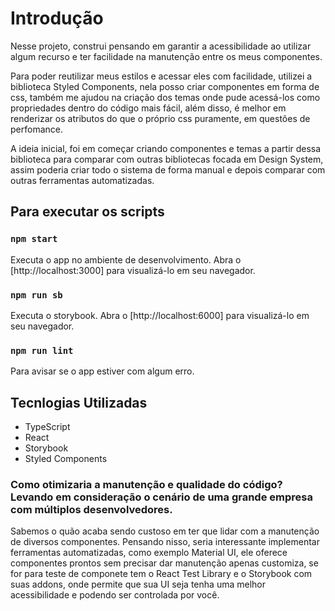 # Introdução 

Nesse projeto, construi pensando em garantir a acessibilidade ao utilizar algum recurso e ter facilidade na manutenção entre os meus componentes.

Para poder reutilizar meus estilos e acessar eles com facilidade, utilizei a biblioteca Styled Components, nela posso criar componentes em forma de css, também me ajudou na criação dos temas onde pude acessá-los como propriedades dentro do código mais fácil, além disso, é melhor em renderizar os atributos do que o próprio css puramente, em questões de perfomance.

A ideia inicial, foi em começar criando componentes e temas a partir dessa biblioteca para comparar com outras bibliotecas focada em Design System, assim poderia criar todo o sistema de forma manual e depois comparar com outras ferramentas automatizadas.

## Para executar os scripts

### `npm start`

Executa o app no ambiente de desenvolvimento. Abra o [http://localhost:3000] para visualizá-lo em seu navegador. 

### `npm run sb`

Executa o storybook. Abra o [http://localhost:6000] para visualizá-lo em seu navegador.

### `npm run lint`

Para avisar se o app estiver com algum erro.

## Tecnlogias Utilizadas 

- TypeScript
- React
- Storybook
- Styled Components

### Como otimizaria a manutenção e qualidade do código? Levando em consideração o cenário de uma grande empresa com múltiplos desenvolvedores.

Sabemos o quão acaba sendo custoso em ter que lidar com a manutenção de diversos componentes. Pensando nisso, seria interessante implementar ferramentas automatizadas, como exemplo Material UI, ele oferece componentes prontos sem precisar dar manutenção apenas customiza, se for para teste de componete tem o React Test Library e o Storybook com suas addons, onde permite que sua UI seja tenha uma melhor acessibilidade e podendo ser controlada por você.
